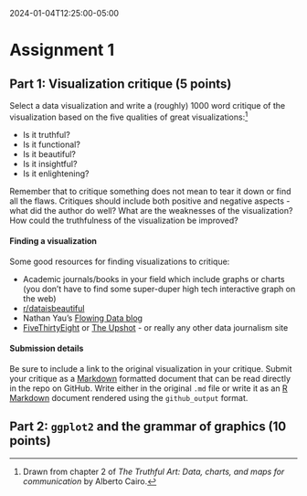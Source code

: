 2024-01-04T12:25:00-05:00

# Assignment 1

## Part 1: Visualization critique (5 points)

Select a data visualization and write a (roughly) 1000 word critique of
the visualization based on the five qualities of great
visualizations:[^1]

- Is it truthful?
- Is it functional?
- Is it beautiful?
- Is it insightful?
- Is it enlightening?

Remember that to critique something does not mean to tear it down or
find all the flaws. Critiques should include both positive and negative
aspects - what did the author do well? What are the weaknesses of the
visualization? How could the truthfulness of the visualization be
improved?

#### Finding a visualization

Some good resources for finding visualizations to critique:

- Academic journals/books in your field which include graphs or charts
  (you don’t have to find some super-duper high tech interactive graph
  on the web)
- [r/dataisbeautiful](https://www.reddit.com/r/dataisbeautiful/)
- Nathan Yau’s [Flowing Data blog](http://flowingdata.com/)
- [FiveThirtyEight](https://fivethirtyeight.com/) or [The
  Upshot](https://www.nytimes.com/section/upshot) - or really any other
  data journalism site

#### Submission details

Be sure to include a link to the original visualization in your
critique. Submit your critique as a
[Markdown](http://daringfireball.net/projects/markdown/basics) formatted
document that can be read directly in the repo on GitHub. Write either
in the original `.md` file or write it as an [R
Markdown](http://rmarkdown.rstudio.com/) document rendered using the
`github_output` format.

## Part 2: `ggplot2` and the grammar of graphics (10 points)

[^1]: Drawn from chapter 2 of *The Truthful Art: Data, charts, and maps
    for communication* by Alberto Cairo.
